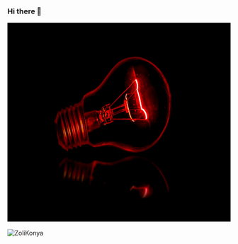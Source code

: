 ### Hi there 👋

<p align="center">
   <img src="https://github.com/ZoliKonya/ZoliKonya/blob/main/terry.jpg" height="450" width="900">
</p>

<p align="left">
   <img src="https://komarev.com/ghpvc/?username=ZoliKonya&label=Profile%20views&color=orange&style=flat" alt="ZoliKonya" />
</p>
